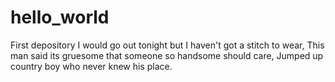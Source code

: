 # hello_world
First depository
I would go out tonight but I haven't got a stitch to wear,
This man said its gruesome that someone so handsome should care,
Jumped up country boy who never knew his place.
